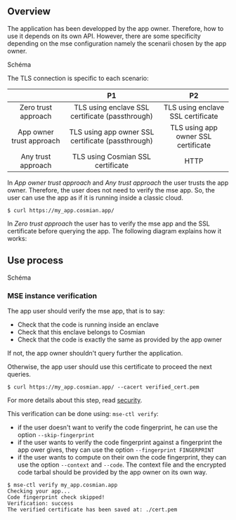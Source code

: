 ## Overview

The application has been developped by the app owner. Therefore, how to use it depends on its own API. 
However, there are some specificity depending on the mse configuration namely the scenarii chosen by the app owner. 

Schéma

The TLS connection is specific to each scenario:


|                          |                        P1                         |                 P2                  |
| :----------------------: | :-----------------------------------------------: | :---------------------------------: |
|   Zero trust approach    |  TLS using enclave SSL certificate (passthrough)  |  TLS using enclave SSL certificate  |
| App owner trust approach | TLS using app owner SSL certificate (passthrough) | TLS using app owner SSL certificate |
|    Any trust approach    |         TLS using Cosmian SSL certificate         |                HTTP                 |

In *App owner trust approach* and *Any trust approach* the user trusts the app owner. Therefore, the user does not need to verify the mse app. So, the user can use the app as if it is running inside a classic cloud. 

```console
$ curl https://my_app.cosmian.app/
```

In *Zero trust approach* the user has to verify the mse app and the SSL certificate before querying the app. The following diagram explains how it works: 

## Use process

Schéma

### MSE instance verification

The app user should verify the mse app, that is to say:

- Check that the code is running inside an enclave
- Check that this enclave belongs to Cosmian
- Check that the code is exactly the same as provided by the app owner

If not, the app owner shouldn't query further the application. 

Otherwise, the app user should use this certificate to proceed the next queries.

```console
$ curl https://my_app.cosmian.app/ --cacert verified_cert.pem
```

For more details about this step, read [security](security.md).

This verification can be done using: `mse-ctl verify`: 

- if the user doesn't want to verify the code fingerprint, he can use the option `--skip-fingerprint`
- if the user wants to verify the code fingerprint against a fingerprint the app ower gives, they can use the option `--fingerprint FINGERPRINT`
- if the user wants to compute on their own the code fingerprint, they can use the option `--context` and `--code`. The context file and the encrypted code tarbal should be provided by the app owner on its own way. 

```console
$ mse-ctl verify my_app.cosmian.app
Checking your app...
Code fingerprint check skipped!
Verification: success
The verified certificate has been saved at: ./cert.pem
```